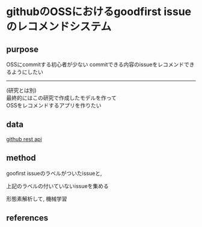 # githubのOSSにおけるgoodfirst issueのレコメンドシステム

## purpose
OSSにcommitする初心者が少ない
commitできる内容のissueをレコメンドできるようにしたい

___
(研究とは別)  
最終的にはこの研究で作成したモデルを作って  
OSSをレコメンドするアプリを作りたい

## data
[github rest api](https://docs.github.com/ja/rest)

## method
goofirst issueのラベルがついたissueと,

上記のラベルの付いていないissueを集める

形態素解析して, 機械学習


## references
